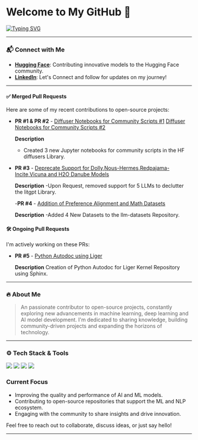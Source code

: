 # Welcome to My GitHub 🚀

[![Typing SVG](https://readme-typing-svg.herokuapp.com?font=Roboto&weight=700&size=22&pause=1000&color=2F6755&center=true&width=435&lines=Hello+There!+I'm+Parag+Ekbote.;Open-source+Contributor.;Building+with+AI+to+Attain+New+Insights)](https://git.io/typing-svg)


---

### 📬 Connect with Me
- **[Hugging Face](https://huggingface.co/AINovice2005)**: Contributing innovative models to the Hugging Face community.
- **[LinkedIn](https://www.linkedin.com/in/parag-ekbote/)**: Let's Connect and follow for updates on my journey!

---


#### ✅ Merged Pull Requests
Here are some of my recent contributions to open-source projects:

- **PR #1 & PR #2** - [Diffuser Notebooks for Community Scripts #1](https://github.com/huggingface/diffusers/pull/9905)
  [Diffuser Notebooks for Community Scripts #2](https://github.com/huggingface/notebooks/pull/525)
  
  **Description**
  - Created 3 new Jupyter notebooks for community scripts in the HF diffusers Library.

- **PR #3** - [Deprecate Support for Dolly,Nous-Hermes,Redpajama-Incite,Vicuna and H2O Danube Models](https://github.com/Lightning-AI/litgpt/pull/1821)

   **Description**
  -Upon Request, removed support for 5 LLMs to declutter the litgpt Library.

  -**PR #4** - [Addition of Preference Alignment and Math Datasets](https://github.com/mlabonne/llm-datasets/pull/6)

   **Description**
  -Added 4 New Datasets to the llm-datasets Repository.


#### 🛠️ Ongoing Pull Requests
I'm actively working on these PRs:

- **PR #5** - [Python Autodoc using Liger](https://github.com/linkedin/Liger-Kernel/pull/327)

   **Description** Creation of Python Autodoc for Liger Kernel Repository using Sphinx.

---

### 🔥 About Me
> An passionate contributor to open-source projects, constantly exploring new advancements in machine learning, deep learning and AI model development. I'm dedicated to sharing knowledge, building community-driven projects and expanding the horizons of technology.

---

### ⚙️ Tech Stack & Tools
<p align="left">
  <img src="https://img.icons8.com/?size=100&id=jH4BpkMnRrU5&format=png&color=000000" />
  <img src="https://img.icons8.com/?size=100&id=13441&format=png&color=000000" />
  <img src="https://img.icons8.com/?size=100&id=sop9ROXku5bb&format=png&color=000000">
  <img src="https://img.icons8.com/?size=100&id=J0SgMWzAxqFj&format=png&color=000000"/>

</p>

###  Current Focus

- Improving the quality and performance of AI and ML models.
- Contributing to open-source repositories that support the ML and NLP ecosystem.
- Engaging with the community to share insights and drive innovation.

Feel free to reach out to collaborate, discuss ideas, or just say hello!

---


